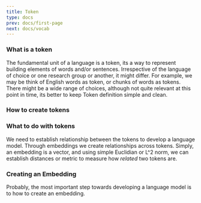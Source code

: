 ```yaml
---
title: Token
type: docs
prev: docs/first-page
next: docs/vocab
---
```


### What is a token
The fundamental unit of a language is a token, its a way to represent building elements of words and/or sentences. Irrespective of the language of choice or one research group or another, it might differ. 
For example, we may be think of English words as token, or chunks of words as tokens. There might be a wide range of choices, although not quite relevant at this point in time, its better to keep Token definition simple and clean.

### How to create tokens

### What to do with tokens
We need to establish relationship between the tokens to develop a language model. Through embeddings we create relationships across tokens. Simply, an embedding is a vector, and using simple Euclidian or L^2 norm, we can 
establish distances or metric to measure how *related* two tokens are.

### Creating an Embedding
Probably, the most important step towards developing a language model is to how to create an embedding. 

